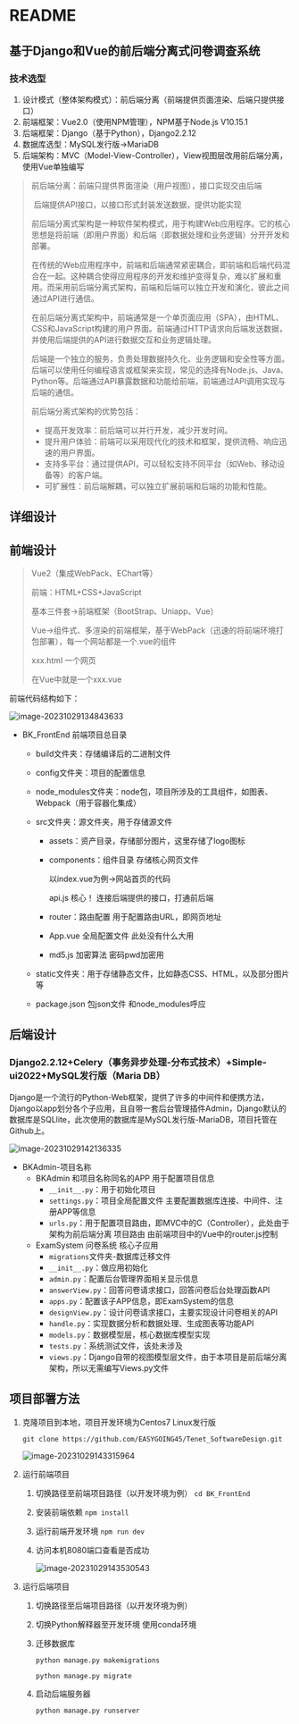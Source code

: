 # README

## 基于Django和Vue的前后端分离式问卷调查系统 

### 技术选型

1. 设计模式（整体架构模式）：前后端分离（前端提供页面渲染、后端只提供接口）
2. 前端框架：Vue2.0（使用NPM管理），NPM基于Node.js V10.15.1
3. 后端框架：Django（基于Python），Django2.2.12
4. 数据库选型：MySQL发行版->MariaDB
5. 后端架构：MVC（Model-View-Controller），View视图层改用前后端分离，使用Vue单独编写

> 前后端分离：前端只提供界面渲染（用户视图），接口实现交由后端
>
> ​				  后端提供API接口，以接口形式封装发送数据，提供功能实现
>
> 前后端分离式架构是一种软件架构模式，用于构建Web应用程序。它的核心思想是将前端（即用户界面）和后端（即数据处理和业务逻辑）分开开发和部署。
>
> 在传统的Web应用程序中，前端和后端通常紧密耦合，即前端和后端代码混合在一起。这种耦合使得应用程序的开发和维护变得复杂，难以扩展和重用。而采用前后端分离式架构，前端和后端可以独立开发和演化，彼此之间通过API进行通信。
>
> 在前后端分离式架构中，前端通常是一个单页面应用（SPA），由HTML、CSS和JavaScript构建的用户界面。前端通过HTTP请求向后端发送数据，并使用后端提供的API进行数据交互和业务逻辑处理。
>
> 后端是一个独立的服务，负责处理数据持久化、业务逻辑和安全性等方面。后端可以使用任何编程语言或框架来实现，常见的选择有Node.js、Java、Python等。后端通过API暴露数据和功能给前端，前端通过API调用实现与后端的通信。
>
> 前后端分离式架构的优势包括：
>
> - 提高开发效率：前后端可以并行开发，减少开发时间。
> - 提升用户体验：前端可以采用现代化的技术和框架，提供流畅、响应迅速的用户界面。
> - 支持多平台：通过提供API，可以轻松支持不同平台（如Web、移动设备等）的客户端。
> - 可扩展性：前后端解耦，可以独立扩展前端和后端的功能和性能。

## 详细设计



## 前端设计

> Vue2（集成WebPack、EChart等）
>
> 前端：HTML+CSS+JavaScript
>
> 基本三件套->前端框架（BootStrap、Uniapp、Vue）
>
> Vue->组件式、多渲染的前端框架，基于WebPack（迅速的将前端环境打包部署），每一个网站都是一个.vue的组件
>
> xxx.html  一个网页
>
> 在Vue中就是一个xxx.vue

前端代码结构如下：

![image-20231029134843633](https://happygoing.oss-cn-beijing.aliyuncs.com/img/image-20231029134843633.png)

- BK_FrontEnd  前端项目总目录

  - build文件夹：存储编译后的二进制文件

  - config文件夹：项目的配置信息

  - node_modules文件夹：node包，项目所涉及的工具组件，如图表、Webpack（用于容器化集成）

  - src文件夹：源文件夹，用于存储源文件

    - assets：资产目录，存储部分图片，这里存储了logo图标

    - components：组件目录 存储核心网页文件

      以index.vue为例->网站首页的代码

      api.js 核心！ 连接后端提供的接口，打通前后端

    - router：路由配置  用于配置路由URL，即网页地址

    - App.vue 全局配置文件 此处没有什么大用

    - md5.js  加密算法 密码pwd加密用

  - static文件夹：用于存储静态文件，比如静态CSS、HTML，以及部分图片等

  - package.json 包json文件 和node_modules呼应

## 后端设计

### Django2.2.12+Celery（事务异步处理-分布式技术）+Simple-ui2022+MySQL发行版（Maria DB）

Django是一个流行的Python-Web框架，提供了许多的中间件和便携方法，Django以app划分各个子应用，且自带一套后台管理插件Admin，Django默认的数据库是SQLlite，此次使用的数据库是MySQL发行版-MariaDB，项目托管在Github上。

![image-20231029142136335](https://happygoing.oss-cn-beijing.aliyuncs.com/img/image-20231029142136335.png)

- BKAdmin-项目名称
  - BKAdmin 和项目名称同名的APP 用于配置项目信息
    - `__init__.py`：用于初始化项目
    - `settings.py`：项目全局配置文件 主要配置数据库连接、中间件、注册APP等信息
    - `urls.py`：用于配置项目路由，即MVC中的C（Controller），此处由于架构为前后端分离 项目路由 由前端项目中的Vue中的router.js控制
  - ExamSystem 问卷系统 核心子应用
    - `migrations`文件夹-数据库迁移文件
    - `__init__.py`：做应用初始化
    - `admin.py`：配置后台管理界面相关显示信息
    - `answerView.py`：回答问卷请求接口，回答问卷后台处理函数API
    - `apps.py`：配置该子APP信息，即ExamSystem的信息
    - `designView.py`：设计问卷请求接口，主要实现设计问卷相关的API
    - `handle.py`：实现数据分析和数据处理、生成图表等功能API
    - `models.py`：数据模型层，核心数据库模型实现
    - `tests.py`：系统测试文件，该处未涉及
    - `views.py`：Django自带的视图模型层文件，由于本项目是前后端分离架构，所以无需编写Views.py文件

## 项目部署方法

1. 克隆项目到本地，项目开发环境为Centos7 Linux发行版

   `git clone https://github.com/EASYGOING45/Tenet_SoftwareDesign.git`

   ![image-20231029143315964](https://happygoing.oss-cn-beijing.aliyuncs.com/img/image-20231029143315964.png)

2. 运行前端项目

   1. 切换路径至前端项目路径（以开发环境为例） `cd BK_FrontEnd`

   2. 安装前端依赖 `npm install`

   3. 运行前端开发环境 `npm run dev`

   4. 访问本机8080端口查看是否成功

      ![image-20231029143530543](https://happygoing.oss-cn-beijing.aliyuncs.com/img/image-20231029143530543.png)

3. 运行后端项目

   1. 切换路径至后端项目路径（以开发环境为例）

   2. 切换Python解释器至开发环境 使用conda环境

   3. 迁移数据库

      `python manage.py makemigrations`

      `python manage.py migrate`

   4. 启动后端服务器

      `python manage.py runserver`